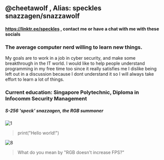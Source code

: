 ## @cheetawolf , Alias: speckles snazzagen/snazzawolf
#### https://linktr.ee/speckles , contact me or have a chat with me with these socials

### The average computer nerd willing to learn new things. 
My goals are to work in a job in cyber security, and make some breakthrough in the IT world.
I would like to help people understand programming in my free time too since it really satisfies me
I dislike being left out in a discussion because I dont understand it so I will always take effort to learn a lot of things.

### Current education: Singapore Polytechnic, Diploma in Infocomm Security Management

##### S-256 'speck' snazzagen, the RGB summoner 
![1](https://user-images.githubusercontent.com/60218942/125155338-ac2bef00-e191-11eb-97e8-421b9aa28602.png)
> print("Hello world!")

![8](https://user-images.githubusercontent.com/60218942/125155585-99b2b500-e193-11eb-9410-d848ec4bc7f2.png)
> What do you mean by "RGB doesn't increase FPS?"

